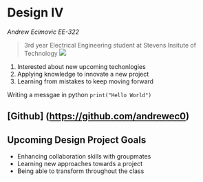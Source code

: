 # Design IV
*Andrew Ecimovic EE-322*
> 3rd year Electrical Engineering student at Stevens Insitute of Technology
 ![](https://github.com/andrewec0/EE-322/assets/117099928/02fba1c4-9879-4333-b78b-17adeddaf0c4)
1. Interested about new upcoming techonlogies
2. Applying knowledge to innovate a new project
3. Learning from mistakes to keep moving forward

Writing a messgae in python `print("Hello World")`

[Github] (https://github.com/andrewec0)
---
## Upcoming Design Project Goals
- Enhancing collaboration skills with groupmates
- Learning new approaches towards a project
- Being able to transform throughout the class
